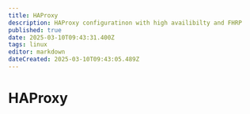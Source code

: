 ```yaml
---
title: HAProxy
description: HAProxy configuratinon with high availibilty and FHRP
published: true
date: 2025-03-10T09:43:31.400Z
tags: linux
editor: markdown
dateCreated: 2025-03-10T09:43:05.489Z
---
```


# HAProxy
